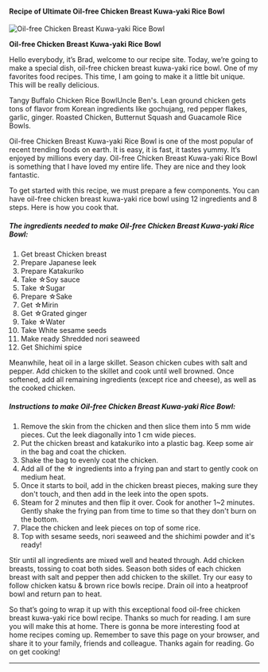             

#### Recipe of Ultimate Oil-free Chicken Breast Kuwa-yaki Rice Bowl

![Oil-free Chicken Breast Kuwa-yaki Rice Bowl](https://img-global.cpcdn.com/recipes/5923821434437632/751x532cq70/oil-free-chicken-breast-kuwa-yaki-rice-bowl-recipe-main-photo.jpg)

**Oil-free Chicken Breast Kuwa-yaki Rice Bowl**

Hello everybody, it’s Brad, welcome to our recipe site. Today, we’re going to make a special dish, oil-free chicken breast kuwa-yaki rice bowl. One of my favorites food recipes. This time, I am going to make it a little bit unique. This will be really delicious.

Tangy Buffalo Chicken Rice BowlUncle Ben's. Lean ground chicken gets tons of flavor from Korean ingredients like gochujang, red pepper flakes, garlic, ginger. Roasted Chicken, Butternut Squash and Guacamole Rice Bowls.

Oil-free Chicken Breast Kuwa-yaki Rice Bowl is one of the most popular of recent trending foods on earth. It is easy, it is fast, it tastes yummy. It’s enjoyed by millions every day. Oil-free Chicken Breast Kuwa-yaki Rice Bowl is something that I have loved my entire life. They are nice and they look fantastic.

To get started with this recipe, we must prepare a few components. You can have oil-free chicken breast kuwa-yaki rice bowl using 12 ingredients and 8 steps. Here is how you cook that.

##### The ingredients needed to make Oil-free Chicken Breast Kuwa-yaki Rice Bowl:

1.  Get breast Chicken breast
2.  Prepare Japanese leek
3.  Prepare Katakuriko
4.  Take ☆Soy sauce
5.  Take ☆Sugar
6.  Prepare ☆Sake
7.  Get ☆Mirin
8.  Get ☆Grated ginger
9.  Take ☆Water
10.  Take White sesame seeds
11.  Make ready Shredded nori seaweed
12.  Get Shichimi spice

Meanwhile, heat oil in a large skillet. Season chicken cubes with salt and pepper. Add chicken to the skillet and cook until well browned. Once softened, add all remaining ingredients (except rice and cheese), as well as the cooked chicken.

##### Instructions to make Oil-free Chicken Breast Kuwa-yaki Rice Bowl:

1.  Remove the skin from the chicken and then slice them into 5 mm wide pieces. Cut the leek diagonally into 1 cm wide pieces.
2.  Put the chicken breast and katakuriko into a plastic bag. Keep some air in the bag and coat the chicken.
3.  Shake the bag to evenly coat the chicken.
4.  Add all of the ☆ ingredients into a frying pan and start to gently cook on medium heat.
5.  Once it starts to boil, add in the chicken breast pieces, making sure they don't touch, and then add in the leek into the open spots.
6.  Steam for 2 minutes and then flip it over. Cook for another 1~2 minutes. Gently shake the frying pan from time to time so that they don't burn on the bottom.
7.  Place the chicken and leek pieces on top of some rice.
8.  Top with sesame seeds, nori seaweed and the shichimi powder and it's ready!

Stir until all ingredients are mixed well and heated through. Add chicken breasts, tossing to coat both sides. Season both sides of each chicken breast with salt and pepper then add chicken to the skillet. Try our easy to follow chicken katsu & brown rice bowls recipe. Drain oil into a heatproof bowl and return pan to heat.

So that’s going to wrap it up with this exceptional food oil-free chicken breast kuwa-yaki rice bowl recipe. Thanks so much for reading. I am sure you will make this at home. There is gonna be more interesting food at home recipes coming up. Remember to save this page on your browser, and share it to your family, friends and colleague. Thanks again for reading. Go on get cooking!

* * *